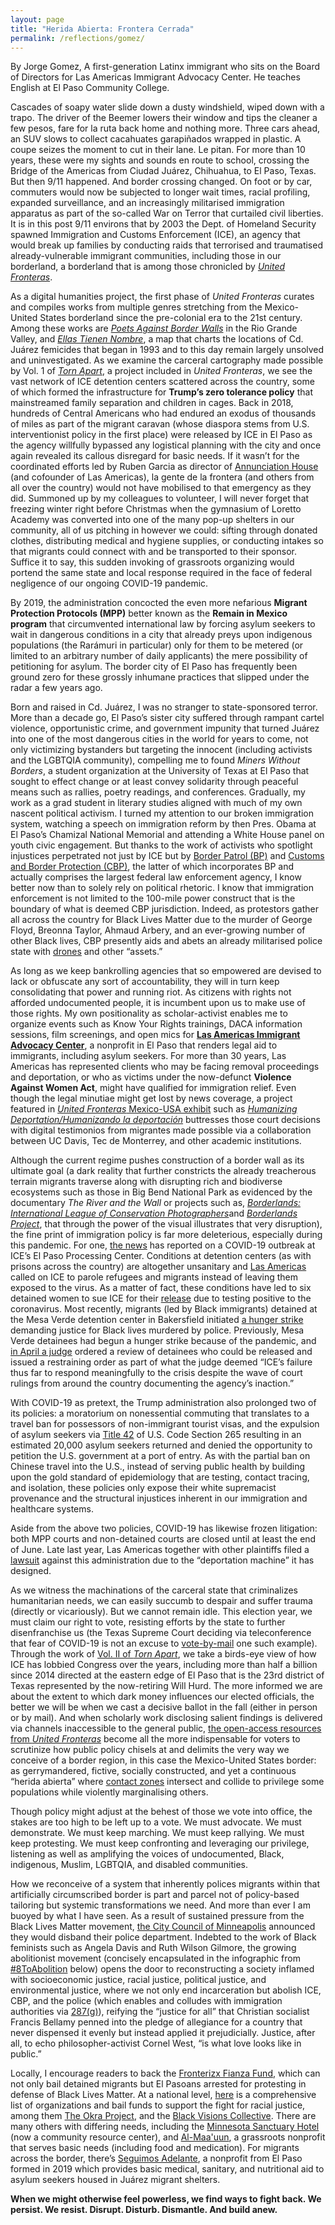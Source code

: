 ```yaml
---
layout: page
title: "Herida Abierta: Frontera Cerrada"
permalink: /reflections/gomez/
---
```


By Jorge Gomez, A first-generation Latinx immigrant who sits on the Board of Directors for Las Americas Immigrant Advocacy Center. He teaches English at El Paso Community College. 

Cascades of soapy water slide down a dusty windshield, wiped down with a trapo. The driver of the Beemer lowers their window and tips the cleaner a few pesos, fare for la ruta back home and nothing more. Three cars ahead, an SUV slows to collect cacahuates garapiñados wrapped in plastic. A coupe seizes the moment to cut in their lane. Le pitan. For more than 10 years, these were my sights and sounds en route to school, crossing the Bridge of the Americas from Ciudad Juárez, Chihuahua, to El Paso, Texas. But then 9/11 happened. And border crossing changed. On foot or by car, commuters would now be subjected to longer wait times, racial profiling, expanded surveillance, and an increasingly militarised immigration apparatus as part of the so-called War on Terror that curtailed civil liberties. It is in this post 9/11 environs that by 2003 the Dept. of Homeland Security spawned Immigration and Customs Enforcement (ICE), an agency that would break up families by conducting raids that terrorised and traumatised already-vulnerable immigrant communities, including those in our borderland, a borderland that is among those chronicled by [*United Fronteras*](https://unitedfronteras.github.io/).   

As a digital humanities project, the first phase of *United Fronteras* curates and compiles works from multiple genres stretching from the Mexico-United States borderland since the pre-colonial era to the 21st century. Among these works are [*Poets Against Border Walls*](https://unitedfronteras.github.io/ufexhibition_mexusa/united/obj090/) in the Rio Grande Valley, and [*Ellas Tienen Nombre*](https://unitedfronteras.github.io/ufexhibition_mexusa/united/obj044/), a map that charts the locations of Cd. Juárez femicides that began in 1993 and to this day remain largely unsolved and uninvestigated. As we examine the carceral cartography made possible by Vol. 1 of [*Torn Apart*](https://unitedfronteras.github.io/ufexhibition_mexusa/united/obj111/), a project included in *United Fronteras*, we see the vast network of ICE detention centers scattered across the country, some of which formed the infrastructure for **Trump’s zero tolerance policy** that mainstreamed family separation and children in cages. Back in 2018, hundreds of Central Americans who had endured an exodus of thousands of miles as part of the migrant caravan (whose diaspora stems from U.S. interventionist policy in the first place) were released by ICE in El Paso as the agency willfully bypassed any logistical planning with the city and once again revealed its callous disregard for basic needs. If it wasn’t for the coordinated efforts led by Ruben Garcia as director of [Annunciation House](https://annunciationhouse.org/) (and cofounder of Las Americas), la gente de la frontera (and others from all over the country) would not have mobilised to that emergency as they did. Summoned up by my colleagues to volunteer, I will never forget that freezing winter right before Christmas when the gymnasium of Loretto Academy was converted into one of the many pop-up shelters in our community, all of us pitching in however we could: sifting through donated clothes, distributing medical and hygiene supplies, or conducting intakes so that migrants could connect with and be transported to their sponsor. Suffice it to say, this sudden invoking of grassroots organizing would portend the same state and local response required in the face of federal negligence of our ongoing COVID-19 pandemic.

By 2019, the administration concocted the even more nefarious **Migrant Protection Protocols (MPP)** better known as the **Remain in Mexico program** that circumvented international law by forcing asylum seekers to wait in dangerous conditions in a city that already preys upon indigenous populations (the Rarámuri in particular) only for them to be metered (or limited to an arbitrary number of daily applicants) the mere possibility of petitioning for asylum. The border city of El Paso has frequently been ground zero for these grossly inhumane practices that slipped under the radar a few years ago. 

Born and raised in Cd. Juárez, I was no stranger to state-sponsored terror. More than a decade go, El Paso’s sister city suffered through rampant cartel violence, opportunistic crime, and government impunity that turned Juárez into one of the most dangerous cities in the world for years to come, not only victimizing bystanders but targeting the innocent (including activists and the LGBTQIA community), compelling me to found *Miners Without Borders*, a student organization at the University of Texas at El Paso that sought to effect change or at least convey solidarity through peaceful means such as rallies, poetry readings, and conferences. Gradually, my work as a grad student in literary studies aligned with much of my own nascent political activism. I turned my attention to our broken immigration system, watching a speech on immigration reform by then Pres. Obama at El Paso’s Chamizal National Memorial and attending a White House panel on youth civic engagement. But thanks to the work of activists who spotlight injustices perpetrated not just by ICE but by [Border Patrol (BP)](https://www.aclu.org/press-releases/aclu-border-rights-center-comment-border-patrol-killing-undocumented-woman) and [Customs and Border Protection (CBP)](https://www.aclu.org/news/immigrants-rights/a-secret-cbp-team-is-targeting-and-detaining-innocent-travelers-were-suing/), the latter of which incorporates BP and actually comprises the largest federal law enforcement agency, I know better now than to solely rely on political rhetoric. I know that immigration enforcement is not limited to the 100-mile power construct that is the boundary of what is deemed CBP jurisdiction. Indeed, as protestors gather all across the country for Black Lives Matter due to the murder of George Floyd, Breonna Taylor, Ahmaud Arbery, and an ever-growing number of other Black lives, CBP presently aids and abets an already militarised police state with [drones](https://gizmodo.com/customs-and-border-protection-flew-a-predator-surveilla-1843758034) and other “assets.”  

As long as we keep bankrolling agencies that so empowered are devised to lack or obfuscate any sort of accountability, they will in turn keep consolidating that power and running riot. As citizens with rights not afforded undocumented people, it is incumbent upon us to make use of those rights. My own positionality as scholar-activist enables me to organize events such as Know Your Rights trainings, DACA information sessions, film screenings, and open mics for [**Las Americas Immigrant Advocacy Center**](https://las-americas.org/), a nonprofit in El Paso that renders legal aid to immigrants, including asylum seekers. For more than 30 years, Las Americas has represented clients who may be facing removal proceedings and deportation, or who as victims under the now-defunct **Violence Against Women Act**, might have qualified for immigration relief. Even though the legal minutiae might get lost by news coverage, a project featured in [*United Fronteras* Mexico-USA exhibit](https://unitedfronteras.github.io/projects/) such as [*Humanizing Deportation/Humanizando la deportación*](https://unitedfronteras.github.io/ufexhibition_mexusa/united/obj059/) buttresses those court decisions with digital testimonios from migrantes made possible via a collaboration between UC Davis, Tec de Monterrey, and other academic institutions. 

Although the current regime pushes construction of a border wall as its ultimate goal (a dark reality that further constricts the already treacherous terrain migrants traverse along with disrupting rich and biodiverse ecosystems such as those in Big Bend National Park as evidenced by the documentary *The River and the Wall* or projects such as,  [*Borderlands: International League of Conservation Photographers*](https://unitedfronteras.github.io/ufexhibition_mexusa/united/obj020/)and [*Borderlands Project*](https://unitedfronteras.github.io/ufexhibition_mexusa/united/obj018/), that through the power of the visual illustrates that very disruption), the fine print of immigration policy is far more deleterious, especially during this pandemic. For one, [the news](https://kfoxtv.com/news/local/eight-detainees-at-el-paso-processing-center-in-ice-custody-test-positive-for-covid-19) has reported on a COVID-19 outbreak at ICE’s El Paso Processing Center. Conditions at detention centers (as with prisons across the country) are altogether unsanitary and [Las Americas](https://las-americas.org/) called on ICE to parole refugees and migrants instead of leaving them exposed to the virus. As a matter of fact, these conditions have led to six detained women to sue ICE for their [release](https://elpasomatters.org/2020/04/24/6-women-including-1-who-tested-positive-for-covid-19-sue-ice-to-be-released-from-el-paso-detention/) due to testing positive to the coronavirus. Most recently, migrants (led by Black immigrants) detained at the Mesa Verde detention center in Bakersfield initiated [a hunger strike](https://www.youtube.com/watch?v=QlQnjqDPkMw&feature=youtu.be) demanding justice for Black lives murdered by police. Previously, Mesa Verde detainees had begun a hunger strike because of the pandemic, and [in April a judge](https://www.aclusocal.org/en/press-releases/breaking-court-finds-likely-constitutional-violation-ices-detention-immigrants-two) ordered a review of detainees who could be released and issued a restraining order as part of what the judge deemed “ICE’s failure thus far to respond meaningfully to the crisis despite the wave of court rulings from around the country documenting the agency’s inaction.”  

With COVID-19 as pretext, the Trump administration also prolonged two of its policies: a moratorium on nonessential commuting that translates to a travel ban for possessors of non-immigrant tourist visas, and the expulsion of asylum seekers via [Title 42](https://www.cbp.gov/newsroom/stats/cbp-enforcement-statistics/title-8-and-title-42-statistics) of U.S. Code Section 265 resulting in an estimated 20,000 asylum seekers returned and denied the opportunity to petition the U.S. government at a port of entry. As with the partial ban on Chinese travel into the U.S., instead of serving public health by building upon the gold standard of epidemiology that are testing, contact tracing, and isolation, these policies only expose their white supremacist provenance and the structural injustices inherent in our immigration and healthcare systems.      

Aside from the above two policies, COVID-19 has likewise frozen litigation: both MPP courts and non-detained courts are closed until at least the end of June. Late last year, Las Americas together with other plaintiffs filed a [lawsuit](https://www.splcenter.org/seeking-justice/case-docket/las-americas-v-trump) against this administration due to the “deportation machine” it has designed. 

As we witness the machinations of the carceral state that criminalizes humanitarian needs, we can easily succumb to despair and suffer trauma (directly or vicariously). But we cannot remain idle. This election year, we must claim our right to vote, resisting efforts by the state to further disenfranchise us (the Texas Supreme Court deciding via teleconference that fear of COVID-19 is not an excuse to [vote-by-mail](https://www.texastribune.org/2020/05/27/texas-vote-by-mail-coronavirus/) one such example). Through the work of [Vol. II of *Torn Apart*](http://xpmethod.plaintext.in/torn-apart/volume/2/), we take a birds-eye view of how ICE has lobbied Congress over the years, including more than half a billion since 2014 directed at the eastern edge of El Paso that is the 23rd district of Texas represented by the now-retiring Will Hurd. The more informed we are about the extent to which dark money influences our elected officials, the better we will be when we cast a decisive ballot in the fall (either in person or by mail). And when scholarly work disclosing salient findings is delivered via channels inaccessible to the general public, [the open-access resources from *United Fronteras*](https://unitedfronteras.github.io/projects/) become all the more indispensable for voters to scrutinize how public policy chisels at and delimits the very way we conceive of a border region, in this case the Mexico-United States border: as gerrymandered, fictive, socially constructed, and yet a continuous “herida abierta” where [contact zones](https://www.jstor.org/stable/25595469?seq=1) intersect and collide to privilege some populations while violently marginalising others.           

Though policy might adjust at the behest of those we vote into office, the stakes are too high to be left up to a vote. We must advocate. We must demonstrate. We must keep marching. We must keep rallying. We must keep protesting. We must keep confronting and leveraging our privilege, listening as well as amplifying the voices of undocumented, Black, indigenous, Muslim, LGBTQIA, and disabled communities. 

How we reconceive of a system that inherently polices migrants within that artificially circumscribed border is part and parcel not of policy-based tailoring but systemic transformations we need. And more than ever I am buoyed by what I have seen. As a result of sustained pressure from the Black Lives Matter movement, [the City Council of Minneapolis](https://theappeal.org/minneapolis-city-council-members-announce-intent-to-disband-the-police-department-invest-in-proven-community-led-public-safety/) announced they would disband their police department. Indebted to the work of Black feminists such as Angela Davis and Ruth Wilson Gilmore, the growing abolitionist movement (concisely encapsulated in the infographic from [#8ToAbolition](https://www.8toabolition.com/) below) opens the door to reconstructing a society inflamed with socioeconomic justice, racial justice, political justice, and environmental justice, where we not only end incarceration but abolish ICE, CBP, and the police (which enables and colludes with immigration authorities via [287(g)](https://www.aclu.org/other/287g-agreements)), reifying the “justice for all” that Christian socialist Francis Bellamy penned into the pledge of allegiance for a country that never dispensed it evenly but instead applied it prejudicially. Justice, after all, to echo philosopher-activist Cornel West, “is what love looks like in public.”

Locally, I encourage readers to back the [Fronterizx Fianza Fund](https://www.fianzafund.org/home.html), which can not only bail detained migrants but El Pasoans arrested for protesting in defense of Black Lives Matter. At a national level, [here](https://nymag.com/strategist/article/where-to-donate-for-black-lives-matter.html#bail-funds) is a comprehensive list of organizations and bail funds to support the fight for racial justice, among them [The Okra Project](https://www.theokraproject.com/), and the [Black Visions Collective](https://www.blackvisionsmn.org/). There are many others with differing needs, including the [Minnesota Sanctuary Hotel](https://www.gofundme.com/f/sanctuaryhotel) (now a community resource center), and [Al-Maa'uun](https://www.launchgood.com/campaign/stand_with_minneapolis_we_cant_breathe#!/), a grassroots nonprofit that serves basic needs (including food and medication). For migrants across the border, there’s [Seguimos Adelante](https://www.seguimosadelante.org/), a nonprofit from El Paso formed in 2019 which provides basic medical, sanitary, and nutritional aid to asylum seekers housed in Juárez migrant shelters. 

**When we might otherwise feel powerless, we find ways to fight back. We persist. We resist. Disrupt. Disturb. Dismantle. And build anew.**


